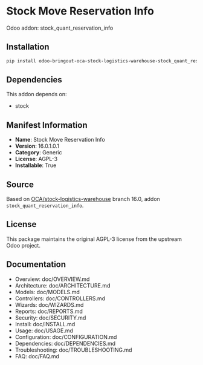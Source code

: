 # Stock Move Reservation Info

Odoo addon: stock_quant_reservation_info

## Installation

```bash
pip install odoo-bringout-oca-stock-logistics-warehouse-stock_quant_reservation_info
```

## Dependencies

This addon depends on:
- stock

## Manifest Information

- **Name**: Stock Move Reservation Info
- **Version**: 16.0.1.0.1
- **Category**: Generic
- **License**: AGPL-3
- **Installable**: True

## Source

Based on [OCA/stock-logistics-warehouse](https://github.com/OCA/stock-logistics-warehouse) branch 16.0, addon `stock_quant_reservation_info`.

## License

This package maintains the original AGPL-3 license from the upstream Odoo project.

## Documentation

- Overview: doc/OVERVIEW.md
- Architecture: doc/ARCHITECTURE.md
- Models: doc/MODELS.md
- Controllers: doc/CONTROLLERS.md
- Wizards: doc/WIZARDS.md
- Reports: doc/REPORTS.md
- Security: doc/SECURITY.md
- Install: doc/INSTALL.md
- Usage: doc/USAGE.md
- Configuration: doc/CONFIGURATION.md
- Dependencies: doc/DEPENDENCIES.md
- Troubleshooting: doc/TROUBLESHOOTING.md
- FAQ: doc/FAQ.md
